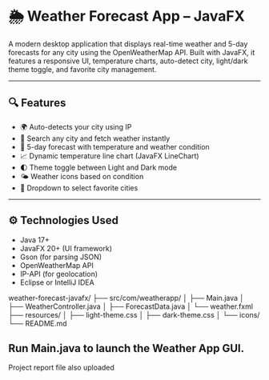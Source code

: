 # 🌦️ Weather Forecast App – JavaFX

A modern desktop application that displays real-time weather and 5-day forecasts for any city using the OpenWeatherMap API. Built with JavaFX, it features a responsive UI, temperature charts, auto-detect city, light/dark theme toggle, and favorite city management.

---

## 🔍 Features

- 🌍 Auto-detects your city using IP
- 🔎 Search any city and fetch weather instantly
- 📅 5-day forecast with temperature and weather condition
- 📈 Dynamic temperature line chart (JavaFX LineChart)
- 🌓 Theme toggle between Light and Dark mode
- 🌤️ Weather icons based on condition
- 📌 Dropdown to select favorite cities

---

## ⚙️ Technologies Used

- Java 17+
- JavaFX 20+ (UI framework)
- Gson (for parsing JSON)
- OpenWeatherMap API
- IP-API (for geolocation)
- Eclipse or IntelliJ IDEA

weather-forecast-javafx/
├── src/com/weatherapp/
│   ├── Main.java
│   ├── WeatherController.java
│   ├── ForecastData.java
│   └── weather.fxml
├── resources/
│   ├── light-theme.css
│   ├── dark-theme.css
│   └── icons/
└── README.md
## Run Main.java to launch the Weather App GUI.

Project report file also uploaded

